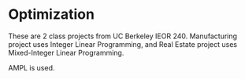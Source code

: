 # Optimization
These are 2 class projects from UC Berkeley IEOR 240. Manufacturing project uses Integer Linear Programming, and Real Estate project uses Mixed-Integer Linear Programming.

AMPL is used.
